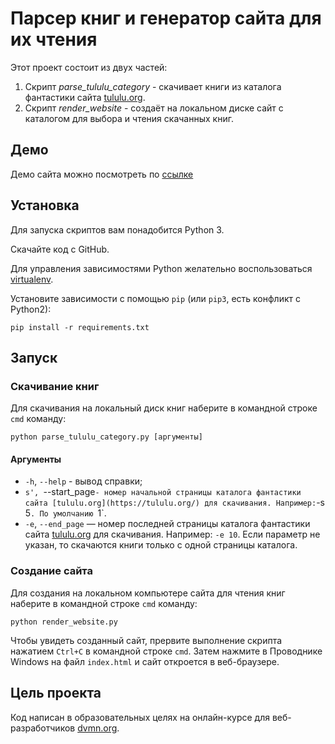 # Парсер книг и генератор сайта для их чтения

Этот проект состоит из двух частей:
1. Скрипт *parse_tululu_category* - скачивает книги из каталога фантастики сайта [tululu.org](https://tululu.org/).
2. Скрипт *render_website* - создаёт на локальном диске сайт с каталогом для выбора и чтения скачанных книг.

## Демо
Демо сайта можно посмотреть по [ссылке](https://irina-kasatkina.github.io/books-library-restyle-3/pages/index1.html)

## Установка

Для запуска скриптов вам понадобится Python 3.

Скачайте код с GitHub.

Для управления зависимостями Python желательно воспользоваться [virtualenv](https://pypi.org/project/virtualenv/).

Установите зависимости с помощью `pip` (или `pip3`, есть конфликт с Python2):
```
pip install -r requirements.txt
```

## Запуск

### Скачивание книг

Для скачивания на локальный диск книг наберите в командной строке `cmd` команду:
```
python parse_tululu_category.py [аргументы]
```
#### Аргументы
- `-h`, `--help` - вывод справки;
- `s', `--start_page` - номер начальной страницы каталога фантастики сайта [tululu.org](https://tululu.org/) для скачивания. Например: `-s 5`. По умолчанию `1`.
- `-e`, `--end_page` — номер последней страницы каталога фантастики сайта [tululu.org](https://tululu.org/) для скачивания. Например: `-e 10`. Если параметр не указан, то скачаются книги только с одной страницы каталога.

### Создание сайта

Для создания на локальном компьютере сайта для чтения книг наберите в командной строке `cmd` команду:
```
python render_website.py
```
Чтобы увидеть созданный сайт, прервите выполнение скрипта нажатием `Ctrl+C` в командной строке `cmd`. Затем нажмите в Проводнике Windows на файл `index.html` и сайт откроется в веб-браузере.

## Цель проекта

Код написан в образовательных целях на онлайн-курсе для веб-разработчиков [dvmn.org](https://dvmn.org/).